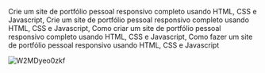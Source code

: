 Crie um site de portfólio pessoal responsivo completo usando HTML, CSS e Javascript,
Crie um site de portfólio pessoal responsivo completo usando HTML, CSS e Javascript, 
Como criar um site de portfólio pessoal responsivo completo usando HTML, CSS e Javascript, 
Como fazer um site de portfólio pessoal responsivo usando HTML, CSS e Javascript

![W2MDyeo0zkf](https://github.com/user-attachments/assets/7c5d6f3c-24b5-422a-9281-26c2e7b95a16)
